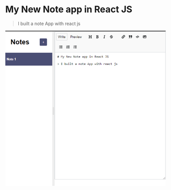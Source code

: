 # My New Note app in React JS

> I built a note App with react js

![](https://github.com/daydy225/react-note-app/blob/master/react-note-app.png)
